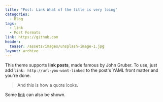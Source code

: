 ```yaml
---
title: "Post: Link What of the title is very loing"
categories:
  - Blog
tags:
  - link
  - Post Formats
link: https://github.com
header:
  teaser: /assets/images/unsplash-image-1.jpg
layout: archive
---
```


This theme supports **link posts**, made famous by John Gruber. To use, just add `link: http://url-you-want-linked` to the post's YAML front matter and you're done.

> And this is how a quote looks.

Some [link](#) can also be shown.